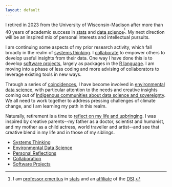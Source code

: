 ```yaml
---
layout: default
---
```


I retired in 2023 from the University of Wisconsin-Madison after more than 40 years of academic success in [stats](https://www.stat.wisc.edu) and [data science](https://datascience.wisc.edu)<sup>[^1]</sup>.
My next direction will be an inspired mix of personal interests and intellectual pursuits.

[^1]: I am [professor emeritus](https://hr.wisc.edu/docs/retirement-emeritus-status.pdf) in [stats](https://www.stat.wisc.edu) and an [affiliate](https://datascience.wisc.edu/institute/dsi-affiliates-list/) of the [DSI](https://datascience.wisc.edu/institute).

I am continuing some aspects of my prior research activity,
which fall broadly in the realm of
[systems thinking](/pages/system/).
I
[collaborate](/pages/collaborate/) to empower others to develop useful
insights from their data.
One way I have done this is to develop
[software projects](/pages/software/),
largely as packages in the
[R language](https://www.r-project.org/about.html).
I am moving into a phase of less coding and more advising of collaborators
to leverage existing tools in new ways.

Through a series of
[coincidences](https://www.psychologytoday.com/us/blog/connecting-coincidence/202101/meaningful-coincidences-serendipity-and-synchronicity),
I have become involved in
[environmental data science](/pages/eds/),
with particular attention to the needs and creative insights coming out of
[Indigenous communities about data science and sovereignty](/pages/indigenous).
We all need to work together to
address pressing challenges of climate change, and I am learning
my path in this realm.

Naturally, retirement is a time to
[reflect on my life and upbringing](/pages/reflect/).
I was inspired by creative parents--my father as a doctor, scientist and humanist, and my mother as a child actress, world traveller and
artist--and see that creative blend in my life and in those of my
siblings.

- [Systems Thinking](/pages/system/)
- [Environmental Data Science](/pages/eds/)
- [Personal Reflections](/pages/reflect/)
- [Collaboration](/pages/collaborate/)
- [Software Projects](/pages/software/)
